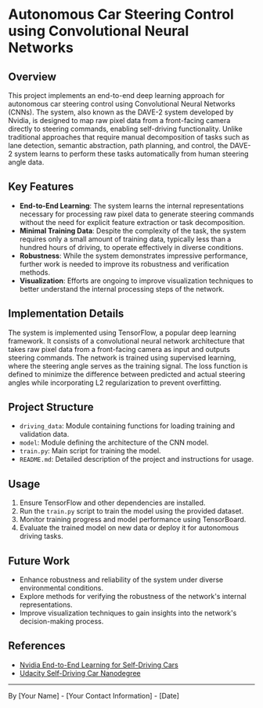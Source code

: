# Autonomous Car Steering Control using Convolutional Neural Networks

## Overview
This project implements an end-to-end deep learning approach for autonomous car steering control using Convolutional Neural Networks (CNNs). The system, also known as the DAVE-2 system developed by Nvidia, is designed to map raw pixel data from a front-facing camera directly to steering commands, enabling self-driving functionality. Unlike traditional approaches that require manual decomposition of tasks such as lane detection, semantic abstraction, path planning, and control, the DAVE-2 system learns to perform these tasks automatically from human steering angle data.

## Key Features
- **End-to-End Learning**: The system learns the internal representations necessary for processing raw pixel data to generate steering commands without the need for explicit feature extraction or task decomposition.
- **Minimal Training Data**: Despite the complexity of the task, the system requires only a small amount of training data, typically less than a hundred hours of driving, to operate effectively in diverse conditions.
- **Robustness**: While the system demonstrates impressive performance, further work is needed to improve its robustness and verification methods.
- **Visualization**: Efforts are ongoing to improve visualization techniques to better understand the internal processing steps of the network.

## Implementation Details
The system is implemented using TensorFlow, a popular deep learning framework. It consists of a convolutional neural network architecture that takes raw pixel data from a front-facing camera as input and outputs steering commands. The network is trained using supervised learning, where the steering angle serves as the training signal. The loss function is defined to minimize the difference between predicted and actual steering angles while incorporating L2 regularization to prevent overfitting.

## Project Structure
- `driving_data`: Module containing functions for loading training and validation data.
- `model`: Module defining the architecture of the CNN model.
- `train.py`: Main script for training the model.
- `README.md`: Detailed description of the project and instructions for usage.

## Usage
1. Ensure TensorFlow and other dependencies are installed.
2. Run the `train.py` script to train the model using the provided dataset.
3. Monitor training progress and model performance using TensorBoard.
4. Evaluate the trained model on new data or deploy it for autonomous driving tasks.

## Future Work
- Enhance robustness and reliability of the system under diverse environmental conditions.
- Explore methods for verifying the robustness of the network's internal representations.
- Improve visualization techniques to gain insights into the network's decision-making process.

## References
- [Nvidia End-to-End Learning for Self-Driving Cars](https://arxiv.org/abs/1604.07316)
- [Udacity Self-Driving Car Nanodegree](https://www.udacity.com/course/self-driving-car-engineer-nanodegree--nd013)

---
By [Your Name] - [Your Contact Information] - [Date]
